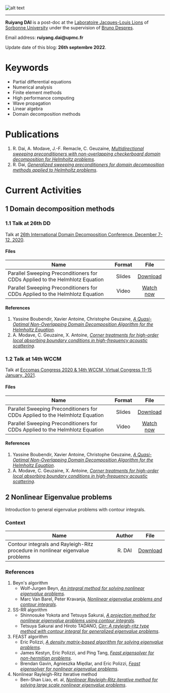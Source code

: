 ![alt text](./READMEFILES/homepage_pic.jpg "Homepage Pic")

---

**Ruiyang DAI** is a post-doc at the [Laboratoire Jacques-Louis Lions](https://www.ljll.math.upmc.fr/) of [Sorbonne University](https://www.sorbonne-universite.fr/) under the supervision of [Bruno Despres](https://www.ljll.math.upmc.fr/despres/).


Email address: __ruiyang.dai@upmc.fr__

Update date of this blog: **26th septembre 2022**.

# Keywords

+ Partial differential equations
+ Numerical analysis
+ Finite element methods
+ High performance computing
+ Wave propagation
+ Linear algebra
+ Domain decomposition methods

# Publications 

1.  R. Dai, A. Modave, J.-F. Remacle, C. Geuzaine, [*Multidirectional sweeping preconditioners with non-overlapping checkerboard domain decomposition for Helmholtz problems*](https://www.sciencedirect.com/science/article/pii/S0021999121007828).
2.  R. Dai, [*Generalized sweeping preconditioners for domain decomposition methods applied to Helmholtz problems*](https://dial.uclouvain.be/pr/boreal/object/boreal:258030).

# Current Activities

## 1 Domain decomposition methods

### 1.1 Talk at 26th DD

Talk at [26th International Domain Decomposition Conference, December 7-12, 2020](https://www.math.cuhk.edu.hk/conference/dd26/?Conference-Home).

#### Files 

| Name   | Format   | File     |
| ------ | :------: | :------: |
| Parallel Sweeping Preconditioners for CDDs Applied to the Helmhlotz Equation  | Slides | [Download](https://www.math.cuhk.edu.hk/conference/dd26/userfiles/downloads/slides/slides_ruiyangdai.pdf) |
| Parallel Sweeping Preconditioners for CDDs Applied to the Helmhlotz Equation  | Video  | [Watch now](https://cuhk.zoom.us/rec/play/yWLSCp07D-NiaBPXXnAXEdnJyM0zFZBySKPXhKRaDq3RbPMwudbT9sHQDyoWQy8u1H6-X8osx_ckVAVq.C6GXqhwCIWKXpGRB?_x_zm_rhtaid=414&_x_zm_rtaid=ZG9sE8xfSLC3QEEGFA1Smg.1607569135088.cec95c4ba62049fca41af64024723fe6&autoplay=true&startTime=1607434210000) |

#### References

1.  Yassine Boubendir, Xavier Antoine, Christophe Geuzaine, [*A Quasi-Optimal Non-Overlapping Domain Decomposition Algorithm for the Helmholtz Equation*](https://hal.archives-ouvertes.fr/hal-00573550/document).
2.  A. Modave, C. Geuzaine, X. Antoine, [*Corner treatments for high-order local absorbing boundary conditions in high-frequency acoustic scattering*](https://reader.elsevier.com/reader/sd/pii/S0021999119307351?token=92F0F4F3F187F62E6BD38BCE4698675075D1381A9846D684D18D0E3A27F39351BB1859F7C7F0F562294E0C0798E442A4).

### 1.2 Talk at 14th WCCM

Talk at [Eccomas Congress 2020 \& 14th WCCM, Virtual Congress 11-15 January, 2021](https://www.wccm-eccomas2020.org/).

#### Files 

| Name   | Format   | File     |
| ------ | :------: | :------: |
| Parallel Sweeping Preconditioners for CDDs Applied to the Helmhlotz Equation  | Slides | [Download]() |
| Parallel Sweeping Preconditioners for CDDs Applied to the Helmhlotz Equation  | Video  | [Watch now](https://studio.slideslive.com/web_recorder/share/20201128T150506Z__WCCM-ECCOMAS20__1810__parallel-sweeping-precondition?s=139c1733-d62b-42b9-9ba7-2b486284cf2b) |

#### References

1.  Yassine Boubendir, Xavier Antoine, Christophe Geuzaine, [*A Quasi-Optimal Non-Overlapping Domain Decomposition Algorithm for the Helmholtz Equation*](https://hal.archives-ouvertes.fr/hal-00573550/document).
2.  A. Modave, C. Geuzaine, X. Antoine, [*Corner treatments for high-order local absorbing boundary conditions in high-frequency acoustic scattering*](https://reader.elsevier.com/reader/sd/pii/S0021999119307351?token=92F0F4F3F187F62E6BD38BCE4698675075D1381A9846D684D18D0E3A27F39351BB1859F7C7F0F562294E0C0798E442A4).

## 2 Nonlinear Eigenvalue problems

Introduction to general eigenvalue problems with contour integrals.

### Context 

| Name   | Author   | File     |
| ------ | :------: | :------: |
| Contour integrals and Rayleigh-Ritz procedure in nonlinear eigenvalue problems  | R. DAI | [Download](https://github.com/dairy-life/blog/raw/main/READMEFILES/ci_rr_full.pdf) |

### References
1. Beyn's algorithm 
    + Wolf-Jurgen Beyn, [*An integral method for solving nonlinear eigenvalue problems*](https://www.sciencedirect.com/science/article/pii/S0024379511002540).
    + Marc Van Barel, Peter Kravanja, [*Nonlinear eigenvalue problems and contour integrals*](https://www.sciencedirect.com/science/article/pii/S037704271500374X).
2. SS-RR algorithm 
    + Shinnosuke Yokota and Tetsuya Sakurai, [*A projection method for nonlinear eigenvalue problems using contour integrals*](https://www.jstage.jst.go.jp/article/jsiaml/5/0/5_41/_article/-char/en).
    + Tetsuya Sakurai and Hiroto TADANO, [*Cirr: A rayleigh-ritz type method with contour integral for generalized eigenvalue problems*](https://projecteuclid.org/download/pdf_1/euclid.hokmj/1272848031).
3. FEAST algorithm 
    + Eric Polizzi, [*A density matrix-based algorithm for solving eigenvalue problems*](https://arxiv.org/pdf/0901.2665.pdf).
    + James Kestyn, Eric Polizzi, and Ping Tang, [*Feast eigensolver for non-hermitian problems*](https://arxiv.org/pdf/1506.04463.pdf).
    + Brendan Gavin, Agnieszka Miȩdlar, and Eric Polizzi, [*Feast eigensolver for nonlinear eigenvalue problems*](https://arxiv.org/pdf/1801.09794.pdf).
4. Nonlinear Rayleigh-Ritz iterative method
    + Ben-Shan Liao, et. al, [*Nonlinear Rayleigh-Ritz iterative method for solving large scale nonlinear eigenvalue problems*](https://projecteuclid.org/download/pdf_1/euclid.twjm/1500405872).

